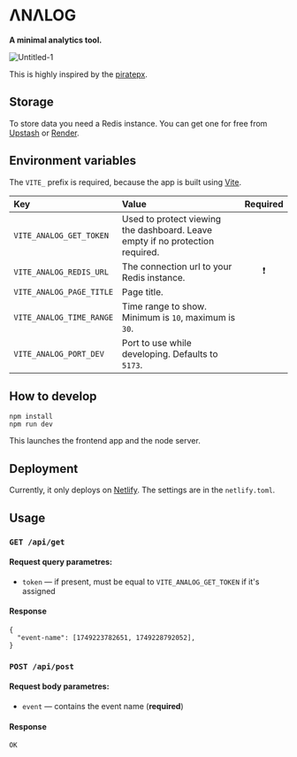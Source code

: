 # ΛNΛLOG
**A minimal analytics tool.**

![Untitled-1](https://github.com/user-attachments/assets/ac2de3d5-d722-4b3e-abc6-4d40a6cb02b6)

This is highly inspired by the [piratepx](https://piratepx.com).

## Storage
To store data you need a Redis instance. You can get one for free from [Upstash](https://upstash.com) or [Render](https://render.com).

## Environment variables
The `VITE_` prefix is required, because the app is built using [Vite](https://vite.dev).

| Key  | Value | Required |
| :--- | :--- | :---: |
| `VITE_ANALOG_GET_TOKEN`  | Used to protect viewing the dashboard. Leave empty if no protection required.  | |
| `VITE_ANALOG_REDIS_URL`  | The connection url to your Redis instance. |❗|
| `VITE_ANALOG_PAGE_TITLE`  | Page title. | |
| `VITE_ANALOG_TIME_RANGE`  | Time range to show. Minimum is `10`, maximum is `30`. | |
| `VITE_ANALOG_PORT_DEV`  | Port to use while developing. Defaults to `5173`. | |

## How to develop
```
npm install
npm run dev
```
This launches the frontend app and the node server.

## Deployment
Currently, it only deploys on [Netlify](https://netlify.com). The settings are in the `netlify.toml`.

## Usage

### `GET /api/get`
#### Request query parametres:
- `token` — if present, must be equal to `VITE_ANALOG_GET_TOKEN` if it's assigned
#### Response
```
{
  "event-name": [1749223782651, 1749228792052],
}
```

### `POST /api/post`
#### Request body parametres:
- `event` — contains the event name (**required**)
#### Response
```
OK
```
